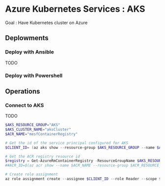 # Azure Kubernetes Services : AKS
Goal : Have Kubernetes cluster on Azure

## Deplowments
### Deploy with Ansible
TODO

### Deploy with Powershell

## Operations
### Connect to AKS
TODO


```powershell
$AKS_RESOURCE_GROUP="AKS"
$AKS_CLUSTER_NAME="aksCluster"
$ACR_NAME="mesfContainerRegistry"

# Get the id of the service principal configured for AKS
$CLIENT_ID= (az aks show --resource-group $AKS_RESOURCE_GROUP --name $AKS_CLUSTER_NAME --query "servicePrincipalProfile.clientId" --output tsv)

# Get the ACR registry resource id
$registry = Get-AzureRmContainerRegistry -ResourceGroupName $AKS_RESOURCE_GROUP -Name mesfContainerRegistry
##ACR_ID=$(az acr show --name $ACR_NAME --resource-group $ACR_RESOURCE_GROUP --query "id" --output tsv)

# Create role assignment
az role assignment create --assignee $CLIENT_ID --role Reader --scope $registry.Id
```